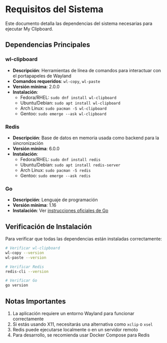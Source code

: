 # Requisitos del Sistema

Este documento detalla las dependencias del sistema necesarias para ejecutar My Clipboard.

## Dependencias Principales

### wl-clipboard
- **Descripción**: Herramientas de línea de comandos para interactuar con el portapapeles de Wayland
- **Comandos requeridos**: `wl-copy`, `wl-paste`
- **Versión mínima**: 2.0.0
- **Instalación**:
  - Fedora/RHEL: `sudo dnf install wl-clipboard`
  - Ubuntu/Debian: `sudo apt install wl-clipboard`
  - Arch Linux: `sudo pacman -S wl-clipboard`
  - Gentoo: `sudo emerge --ask wl-clipboard`

### Redis
- **Descripción**: Base de datos en memoria usada como backend para la sincronización
- **Versión mínima**: 6.0.0
- **Instalación**:
  - Fedora/RHEL: `sudo dnf install redis`
  - Ubuntu/Debian: `sudo apt install redis-server`
  - Arch Linux: `sudo pacman -S redis`
  - Gentoo: `sudo emerge --ask redis`

### Go
- **Descripción**: Lenguaje de programación
- **Versión mínima**: 1.16
- **Instalación**: Ver [instrucciones oficiales de Go](https://golang.org/doc/install)

## Verificación de Instalación

Para verificar que todas las dependencias están instaladas correctamente:

```bash
# Verificar wl-clipboard
wl-copy --version
wl-paste --version

# Verificar Redis
redis-cli --version

# Verificar Go
go version
```

## Notas Importantes

1. La aplicación requiere un entorno Wayland para funcionar correctamente
2. Si estás usando X11, necesitarás una alternativa como `xclip` o `xsel`
3. Redis puede ejecutarse localmente o en un servidor remoto
4. Para desarrollo, se recomienda usar Docker Compose para Redis 